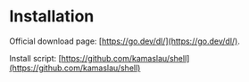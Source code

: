 # Installation

Official download page: [https://go.dev/dl/](https://go.dev/dl/).

Install script: [https://github.com/kamaslau/shell](https://github.com/kamaslau/shell)
